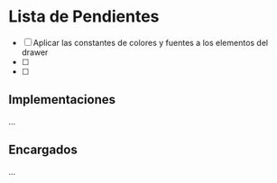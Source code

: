 # Lista de Pendientes
- [ ] Aplicar las constantes de colores y fuentes a los elementos del drawer
- [ ]
- [ ]

## Implementaciones
...

## Encargados
...